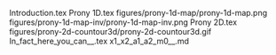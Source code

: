 Introduction.tex
Prony 1D.tex
figures/prony-1d-map/prony-1d-map.png
figures/prony-1d-map-inv/prony-1d-map-inv.png
Prony 2D.tex
figures/prony-2d-countour3d/prony-2d-countour3d.gif
In_fact_here_you_can__.tex
x1_x2_a1_a2_m0__.md